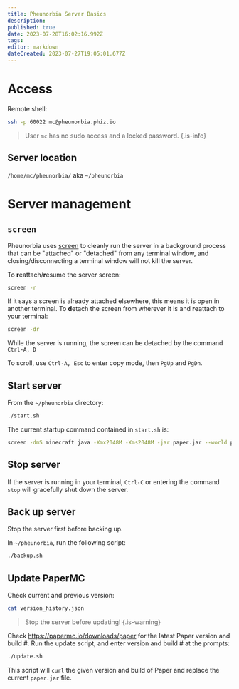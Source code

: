 ```yaml
---
title: Pheunorbia Server Basics
description: 
published: true
date: 2023-07-28T16:02:16.992Z
tags: 
editor: markdown
dateCreated: 2023-07-27T19:05:01.677Z
---
```


# Access
Remote shell:
```bash
ssh -p 60022 mc@pheunorbia.phiz.io
```
> User `mc` has no sudo access and a locked password.
{.is-info}


## Server location
`/home/mc/pheunorbia/`
aka `~/pheunorbia`

# Server management

## `screen`
Pheunorbia uses [screen](https://linuxhandbook.com/screen-command/) to cleanly run the server in a background process that can be "attached" or "detached" from any terminal window, and closing/disconnecting a terminal window will not kill the server.

To **r**eattach/**r**esume the server screen:
```bash
screen -r
```
If it says a screen is already attached elsewhere, this means it is open in another terminal. To **d**etach the screen from wherever it is and **r**eattach to your terminal:
```bash
screen -dr
```

While the server is running, the screen can be detached by the command `Ctrl-A, D`

To scroll, use `Ctrl-A, Esc` to enter copy mode, then `PgUp` and `PgDn`.

## Start server
From the `~/pheunorbia` directory:
```bash
./start.sh
```
The current startup command contained in `start.sh` is:
```bash
screen -dmS minecraft java -Xmx2048M -Xms2048M -jar paper.jar --world phnord --nogui
```

## Stop server
If the server is running in your terminal, `Ctrl-C` or entering the command `stop` will gracefully shut down the server.

## Back up server
Stop the server first before backing up.

In `~/pheunorbia`, run the following script:
```bash
./backup.sh
```

## Update PaperMC
Check current and previous version:
```bash
cat version_history.json
```
> Stop the server before updating!
{.is-warning}

Check https://papermc.io/downloads/paper for the latest Paper version and build #.
Run the update script, and enter version and build # at the prompts:
```bash
./update.sh
```
This script will `curl` the given version and build of Paper and replace the current `paper.jar` file.
